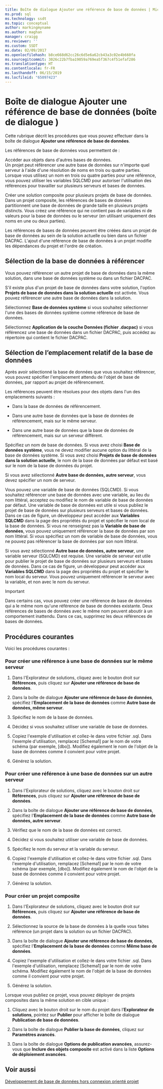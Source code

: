 ```yaml
---
title: Boîte de dialogue Ajouter une référence de base de données | Microsoft Docs
ms.prod: sql
ms.technology: ssdt
ms.topic: conceptual
author: markingmyname
ms.author: maghan
manager: craigg
ms.reviewer: ''
ms.custom: SSDT
ms.date: 02/09/2017
ms.openlocfilehash: b8ce668d62cc26c6d5e6a62cb43a3c02e4b660fa
ms.sourcegitcommit: 3026c22b7fba19059a769ea5f367c4f51efaf286
ms.translationtype: HT
ms.contentlocale: fr-FR
ms.lasthandoff: 06/15/2019
ms.locfileid: "65097423"
---
```

# <a name="add-database-reference-dialog-box"></a>Boîte de dialogue Ajouter une référence de base de données (boîte de dialogue )
Cette rubrique décrit les procédures que vous pouvez effectuer dans la boîte de dialogue **Ajouter une référence de base de données**.  
  
Les références de base de données vous permettent de :  
  
Accéder aux objets dans d'autres bases de données.  
Un projet peut référencer une autre base de données sur n'importe quel serveur à l'aide d'une résolution de noms en trois ou quatre parties. Lorsque vous utilisez un nom en trois ou quatre parties pour une référence, vous pouvez utiliser les variables SQLCMD pour autoriser l'utilisation des références pour travailler sur plusieurs serveurs et bases de données.  
  
Créer une solution composite pour plusieurs projets de base de données.  
Dans un projet composite, les références de bases de données partitionnent une base de données de grande taille en plusieurs projets distincts. Vous créez une référence qui ne contient pas de variables ni de valeurs pour la base de données ou le serveur (en utilisant uniquement des noms en une ou deux parties).  
  
Les références de bases de données peuvent être créées dans un projet de base de données au sein de la solution actuelle ou bien dans un fichier DACPAC. L'ajout d'une référence de base de données à un projet modifie les dépendances du projet et l'ordre de création.  
  
## <a name="selecting-the-database-to-reference"></a>Sélection de la base de données à référencer  
Vous pouvez référencer un autre projet de base de données dans la même solution, dans une base de données système ou dans un fichier DACPAC.  
  
S'il existe plus d'un projet de base de données dans votre solution, l'option **Projets de base de données dans la solution actuelle** est activée. Vous pouvez référencer une autre base de données dans la solution.  
  
Sélectionnez **Base de données système** si vous souhaitez sélectionner l'une des bases de données système comme référence de base de données.  
  
Sélectionnez **Application de la couche Données (fichier .dacpac)** si vous référencez une base de données dans un fichier DACPAC, puis accédez au répertoire qui contient le fichier DACPAC.  
  
## <a name="selecting-the-databases-relative-location"></a>Sélection de l’emplacement relatif de la base de données  
Après avoir sélectionné la base de données que vous souhaitez référencer, vous pouvez spécifier l'emplacement attendu de l'objet de base de données, par rapport au projet de référencement.  
  
Les références peuvent être résolues pour des objets dans l'un des emplacements suivants :  
  
- Dans la base de données de référencement.  
  
- Dans une autre base de données que la base de données de référencement, mais sur le même serveur.  
  
- Dans une autre base de données que la base de données de référencement, mais sur un serveur différent.  
  
Spécifiez un nom de base de données. Si vous avez choisi **Base de données système**, vous ne devez modifier aucune option du littéral de la base de données système. Si vous avez choisi **Projets de base de données dans la solution actuelle**, le nom de la base de données par défaut est basé sur le nom de la base de données du projet.  
  
Si vous avez sélectionné **Autre base de données, autre serveur**, vous devez spécifier un nom de serveur.  
  
Vous pouvez une variable de base de données (SQLCMD). Si vous souhaitez référencer une base de données avec une variable, au lieu du nom littéral, acceptez ou modifiez le nom de variable de base de données par défaut. Une variable de base de données est utile si vous publiez le projet de base de données sur plusieurs serveurs et bases de données. Dans ce cas de figure, un développeur peut accéder aux **Variables SQLCMD** dans la page des propriétés du projet et spécifier le nom local de la base de données. Si vous ne renseignez pas la **Variable de base de données**, vous pouvez uniquement référencer la base de données par son nom littéral. Si vous spécifiez un nom de variable de base de données, vous ne pouvez pas référencer la base de données par son nom littéral.  
  
Si vous avez sélectionné **Autre base de données, autre serveur**, une variable serveur (SQLCMD) est requise. Une variable de serveur est utile pour publier le projet de base de données sur plusieurs serveurs et bases de données. Dans ce cas de figure, un développeur peut accéder aux **Variables SQLCMD** dans la page des propriétés du projet et spécifier le nom local du serveur. Vous pouvez uniquement référencer le serveur avec la variable, et non avec le nom du serveur.  
  
> [!IMPORTANT]  
> Dans certains cas, vous pouvez créer une référence de base de données qui a le même nom qu'une référence de base de données existante. Deux références de bases de données avec le même nom peuvent aboutir à un comportement inattendu. Dans ce cas, supprimez les deux références de bases de données.  
  
## <a name="common-procedures"></a>Procédures courantes  
Voici les procédures courantes :  
  
### <a name="to-create-a-reference-to-a-database-on-the-same-server"></a>Pour créer une référence à une base de données sur le même serveur  
  
1.  Dans l'Explorateur de solutions, cliquez avec le bouton droit sur **Références**, puis cliquez sur **Ajouter une référence de base de données**.  
  
2.  Dans la boîte de dialogue **Ajouter une référence de base de données**, spécifiez l'**Emplacement de la base de données** comme **Autre base de données, même serveur**.  
  
3.  Spécifiez le nom de la base de données.  
  
4.  Décidez si vous souhaitez utiliser une variable de base de données.  
  
5.  Copiez l'exemple d'utilisation et collez-le dans votre fichier .sql. Dans l'exemple d'utilisation, remplacez [Schema1] par le nom de votre schéma (par exemple, [dbo]). Modifiez également le nom de l'objet de la base de données comme il convient pour votre projet.  
  
6.  Générez la solution.  
  
### <a name="to-create-a-reference-to-a-database-on-another-server"></a>Pour créer une référence à une base de données sur un autre serveur  
  
1.  Dans l'Explorateur de solutions, cliquez avec le bouton droit sur **Références**, puis cliquez sur **Ajouter une référence de base de données**.  
  
2.  Dans la boîte de dialogue **Ajouter une référence de base de données**, spécifiez l'**Emplacement de la base de données** comme **Autre base de données, autre serveur**.  
  
3.  Vérifiez que le nom de la base de données est correct.  
  
4.  Décidez si vous souhaitez utiliser une variable de base de données.  
  
5.  Spécifiez le nom du serveur et la variable du serveur.  
  
6.  Copiez l'exemple d'utilisation et collez-le dans votre fichier .sql. Dans l'exemple d'utilisation, remplacez [Schema1] par le nom de votre schéma (par exemple, [dbo]). Modifiez également le nom de l'objet de la base de données comme il convient pour votre projet.  
  
7.  Générez la solution.  
  
### <a name="to-create-a-composite-project"></a>Pour créer un projet composite  
  
1.  Dans l'Explorateur de solutions, cliquez avec le bouton droit sur **Références**, puis cliquez sur **Ajouter une référence de base de données**.  
  
2.  Sélectionnez la source de la base de données à la quelle vous faites référence (un projet dans la solution ou un fichier DACPAC).  
  
3.  Dans la boîte de dialogue **Ajouter une référence de base de données**, spécifiez l'**Emplacement de la base de données** comme **Même base de données**.  
  
4.  Copiez l'exemple d'utilisation et collez-le dans votre fichier .sql. Dans l'exemple d'utilisation, remplacez [Schema1] par le nom de votre schéma. Modifiez également le nom de l'objet de la base de données comme il convient pour votre projet.  
  
5.  Générez la solution.  
  
Lorsque vous publiez ce projet, vous pouvez déployer de projets composites dans la même solution en cible unique :  
  
1.  Cliquez avec le bouton droit sur le nom du projet dans l’**Explorateur de solutions**, pointez sur **Publier** pour afficher le boîte de dialogue **Publication de base de données**.  
  
2.  Dans la boîte de dialogue **Publier la base de données**, cliquez sur **Paramètres avancés**.  
  
3.  Dans la boîte de dialogue **Options de publication avancées**, assurez-vous que **Inclure des objets composite** est activé dans la liste **Options de déploiement avancées**.  
  
## <a name="see-also"></a>Voir aussi  
[Développement de base de données hors connexion orienté projet](../ssdt/project-oriented-offline-database-development.md)  
  

